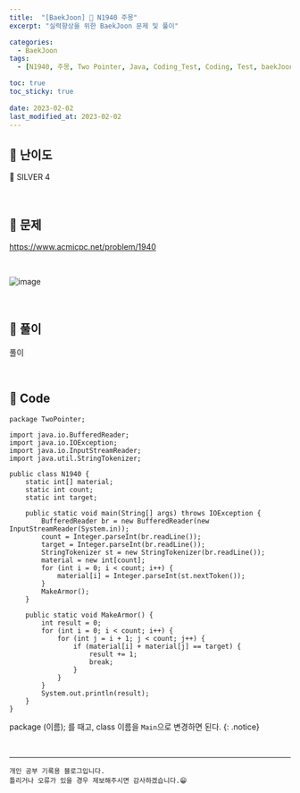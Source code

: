 ```yaml
---
title:  "[BaekJoon] 🥈 N1940 주몽"
excerpt: "실력향상을 위한 BaekJoon 문제 및 풀이"

categories:
  - BaekJoon
tags:
  - [N1940, 주몽, Two Pointer, Java, Coding_Test, Coding, Test, baekJoon, 백준]

toc: true
toc_sticky: true
 
date: 2023-02-02
last_modified_at: 2023-02-02
---
```


## 📌 난이도

  🥈 SILVER 4

<br>

## 📌 문제

<https://www.acmicpc.net/problem/1940>

<br>

![image](https://user-images.githubusercontent.com/37824506/216262254-fd1ac437-f29d-4e80-b6aa-062a872a4a90.png)


<br>

## 📌 풀이  

풀이

<br>

## 📌 Code

```
package TwoPointer;

import java.io.BufferedReader;
import java.io.IOException;
import java.io.InputStreamReader;
import java.util.StringTokenizer;

public class N1940 {
    static int[] material;
    static int count;
    static int target;

    public static void main(String[] args) throws IOException {
        BufferedReader br = new BufferedReader(new InputStreamReader(System.in));
        count = Integer.parseInt(br.readLine());
        target = Integer.parseInt(br.readLine());
        StringTokenizer st = new StringTokenizer(br.readLine());
        material = new int[count];
        for (int i = 0; i < count; i++) {
            material[i] = Integer.parseInt(st.nextToken());
        }
        MakeArmor();
    }

    public static void MakeArmor() {
        int result = 0;
        for (int i = 0; i < count; i++) {
            for (int j = i + 1; j < count; j++) {
                if (material[i] + material[j] == target) {
                    result += 1;
                    break;
                }
            }
        }
        System.out.println(result);
    }
}
```

package (이름); 를 때고, class 이름을 `Main`으로 변경하면 된다.
{: .notice} 



<br>


***
    개인 공부 기록용 블로그입니다.
    틀리거나 오류가 있을 경우 제보해주시면 감사하겠습니다.😁